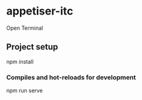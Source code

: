 # appetiser-itc
Open Terminal

## Project setup
npm install

### Compiles and hot-reloads for development
npm run serve